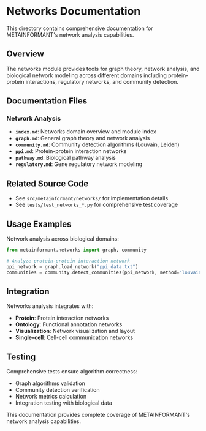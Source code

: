 # Networks Documentation

This directory contains comprehensive documentation for METAINFORMANT's network analysis capabilities.

## Overview

The networks module provides tools for graph theory, network analysis, and biological network modeling across different domains including protein-protein interactions, regulatory networks, and community detection.

## Documentation Files

### Network Analysis
- **`index.md`**: Networks domain overview and module index
- **`graph.md`**: General graph theory and network analysis
- **`community.md`**: Community detection algorithms (Louvain, Leiden)
- **`ppi.md`**: Protein-protein interaction networks
- **`pathway.md`**: Biological pathway analysis
- **`regulatory.md`**: Gene regulatory network modeling

## Related Source Code

- See `src/metainformant/networks/` for implementation details
- See `tests/test_networks_*.py` for comprehensive test coverage

## Usage Examples

Network analysis across biological domains:

```python
from metainformant.networks import graph, community

# Analyze protein-protein interaction network
ppi_network = graph.load_network("ppi_data.txt")
communities = community.detect_communities(ppi_network, method="louvain")
```

## Integration

Networks analysis integrates with:
- **Protein**: Protein interaction networks
- **Ontology**: Functional annotation networks
- **Visualization**: Network visualization and layout
- **Single-cell**: Cell-cell communication networks

## Testing

Comprehensive tests ensure algorithm correctness:
- Graph algorithms validation
- Community detection verification
- Network metrics calculation
- Integration testing with biological data

This documentation provides complete coverage of METAINFORMANT's network analysis capabilities.

